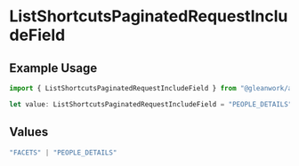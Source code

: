 # ListShortcutsPaginatedRequestIncludeField

## Example Usage

```typescript
import { ListShortcutsPaginatedRequestIncludeField } from "@gleanwork/api-client/models/components";

let value: ListShortcutsPaginatedRequestIncludeField = "PEOPLE_DETAILS";
```

## Values

```typescript
"FACETS" | "PEOPLE_DETAILS"
```